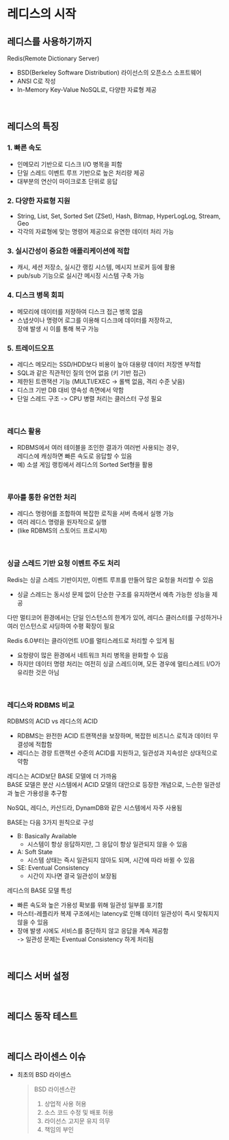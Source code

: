 # 레디스의 시작

## 레디스를 사용하기까지

Redis(Remote Dictionary Server)
- BSD(Berkeley Software Distribution) 라이선스의 오픈소스 소프트웨어
- ANSI C로 작성
- In-Memory Key-Value NoSQL로, 다양한 자료형 제공

</br>

## 레디스의 특징
 
### 1. 빠른 속도

- 인메모리 기반으로 디스크 I/O 병목을 피함
- 단일 스레드 이벤트 루프 기반으로 높은 처리량 제공
- 대부분의 연산이 마이크로초 단위로 응답

### 2. 다양한 자료형 지원

- String, List, Set, Sorted Set (ZSet), Hash, Bitmap, HyperLogLog, Stream, Geo
- 각각의 자료형에 맞는 명령어 제공으로 유연한 데이터 처리 가능

### 3. 실시간성이 중요한 애플리케이션에 적합

- 캐시, 세션 저장소, 실시간 랭킹 시스템, 메시지 브로커 등에 활용
- pub/sub 기능으로 실시간 메시징 시스템 구축 가능

### 4. 디스크 병목 회피

- 메모리에 데이터를 저장하여 디스크 접근 병목 없음
- 스냅샷이나 명령어 로그를 이용해 디스크에 데이터를 저장하고,  
  장애 발생 시 이를 통해 복구 가능

### 5. 트레이드오프

- 레디스 메모리는 SSD/HDD보다 비용이 높아 대용량 데이터 저장엔 부적합
- SQL과 같은 직관적인 질의 언어 없음 (키 기반 접근)
- 제한된 트랜잭션 기능 (MULTI/EXEC → 롤백 없음, 격리 수준 낮음)
- 디스크 기반 DB 대비 영속성 측면에서 약함
- 단일 스레드 구조 -> CPU 병렬 처리는 클러스터 구성 필요

</br>

### 레디스 활용

- RDBMS에서 여러 테이블을 조인한 결과가 여러번 사용되는 경우,  
  레디스에 캐싱하면 빠른 속도로 응답할 수 있음
- 예) 소셜 게임 랭킹에서 레디스의 Sorted Set형을 활용

</br>

### 루아를 통한 유연한 처리

- 레디스 명령어를 조합하여 복잡한 로직을 서버 측에서 실행 가능
- 여러 레디스 명령을 원자적으로 실행
- (like RDBMS의 스토어드 프로시져)

</br>

### 싱글 스레드 기반 요청 이벤트 주도 처리
 
Redis는 싱글 스레드 기반이지만, 이벤트 루프를 만들어 많은 요청을 처리할 수 있음
- 싱글 스레드는 동시성 문제 없이 단순한 구조를 유지하면서 예측 가능한 성능을 제공

다만 멀티코어 환경에서는 단일 인스턴스의 한계가 있어, 레디스 클러스터를 구성하거나 여러 인스턴스로 샤딩하여 수평 확장이 필요  

Redis 6.0부터는 클라이언트 I/O를 멀티스레드로 처리할 수 있게 됨
- 요청량이 많은 환경에서 네트워크 처리 병목을 완화할 수 있음
- 하지만 데이터 명령 처리는 여전히 싱글 스레드이며, 모든 경우에 멀티스레드 I/O가 유리한 것은 아님

</br>

### 레디스와 RDBMS 비교

RDBMS의 ACID vs 레디스의 ACID
- RDBMS는 완전한 ACID 트랜잭션을 보장하며, 복잡한 비즈니스 로직과 데이터 무결성에 적합함
- 레디스는 경량 트랜잭션 수준의 ACID를 지원하고, 일관성과 지속성은 상대적으로 약함

레디스는 ACID보단 BASE 모델에 더 가까움  
BASE 모델은 분산 시스템에서 ACID 모델의 대안으로 등장한 개념으로, 느슨한 일관성과 높은 가용성을 추구함  

NoSQL, 레디스, 카산드라, DynamDB와 같은 시스템에서 자주 사용됨  

BASE는 다음 3가지 원칙으로 구성
- B: Basically Available
  - 시스템이 항상 응답하지만, 그 응답이 항상 일관되지 않을 수 있음
- A: Soft State
  - 시스템 상태는 즉시 일관되지 않아도 되며, 시간에 따라 바뀔 수 있음
- SE: Eventual Consistency
  - 시간이 지나면 결국 일관성이 보장됨

레디스의 BASE 모델 특성
- 빠른 속도와 높은 가용성 확보를 위해 일관성 일부를 포기함
- 마스터-레플리카 복제 구조에서는 latency로 인해 데이터 일관성이 즉시 맞춰지지 않을 수 있음
- 장애 발생 시에도 서비스를 중단하지 않고 응답을 계속 제공함  
  -> 일관성 문제는 Eventual Consistency 하게 처리됨

</br>

## 레디스 서버 설정

</br>

## 레디스 동작 테스트

</br>

## 레디스 라이센스 이슈

- 최초의 BSD 라이센스
  > BSD 라이센스란
  > 1.	상업적 사용 허용
  > 2.	소스 코드 수정 및 배포 허용
  > 3.	라이선스 고지문 유지 의무
  > 4.	책임의 부인

